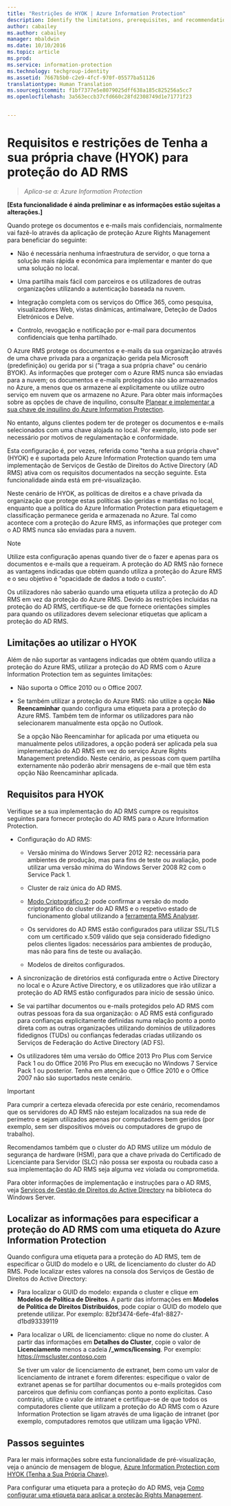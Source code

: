 ```yaml
---
title: "Restrições de HYOK | Azure Information Protection"
description: Identify the limitations, prerequisites, and recommendations if you select AD RMS protection with Azure Information Protection. This solution is sometimes referred to as "hold your own key" (HYOK).
author: cabailey
ms.author: cabailey
manager: mbaldwin
ms.date: 10/10/2016
ms.topic: article
ms.prod: 
ms.service: information-protection
ms.technology: techgroup-identity
ms.assetid: 7667b5b0-c2e9-4fcf-970f-05577ba51126
translationtype: Human Translation
ms.sourcegitcommit: f1bf7377e5e8079025dff638a185c825256a5cc7
ms.openlocfilehash: 3a563eccb37cfd660c28fd2308749d1e71771f23


---
```


# <a name="hold-your-own-key-hyok-requirements-and-restrictions-for-ad-rms-protection"></a>Requisitos e restrições de Tenha a sua própria chave (HYOK) para proteção do AD RMS

>*Aplica-se a: Azure Information Protection*

**[Esta funcionalidade é ainda preliminar e as informações estão sujeitas a alterações.]**

Quando protege os documentos e e-mails mais confidenciais, normalmente vai fazê-lo através da aplicação de proteção Azure Rights Management para beneficiar do seguinte:

- Não é necessária nenhuma infraestrutura de servidor, o que torna a solução mais rápida e económica para implementar e manter do que uma solução no local.

- Uma partilha mais fácil com parceiros e os utilizadores de outras organizações utilizando a autenticação baseada na nuvem.

- Integração completa com os serviços do Office 365, como pesquisa, visualizadores Web, vistas dinâmicas, antimalware, Deteção de Dados Eletrónicos e Delve.

- Controlo, revogação e notificação por e-mail para documentos confidenciais que tenha partilhado.

O Azure RMS protege os documentos e e-mails da sua organização através de uma chave privada para a organização gerida pela Microsoft (predefinição) ou gerida por si ("traga a sua própria chave" ou cenário BYOK). As informações que proteger com o Azure RMS nunca são enviadas para a nuvem; os documentos e e-mails protegidos não são armazenados no Azure, a menos que os armazene aí explicitamente ou utilize outro serviço em nuvem que os armazene no Azure. Para obter mais informações sobre as opções de chave de inquilino, consulte [Planear e implementar a sua chave de inquilino do Azure Information Protection](../plan-design/plan-implement-tenant-key.md). 

No entanto, alguns clientes podem ter de proteger os documentos e e-mails selecionados com uma chave alojada no local. Por exemplo, isto pode ser necessário por motivos de regulamentação e conformidade. 

Esta configuração é, por vezes, referida como "tenha a sua própria chave" (HYOK) e é suportada pelo Azure Information Protection quando tem uma implementação de Serviços de Gestão de Direitos do Active Directory (AD RMS) ativa com os requisitos documentados na secção seguinte. Esta funcionalidade ainda está em pré-visualização.

Neste cenário de HYOK, as políticas de direitos e a chave privada da organização que protege estas políticas são geridas e mantidas no local, enquanto que a política do Azure Information Protection para etiquetagem e classificação permanece gerida e armazenada no Azure. Tal como acontece com a proteção do Azure RMS, as informações que proteger com o AD RMS nunca são enviadas para a nuvem.

> [!NOTE]
> Utilize esta configuração apenas quando tiver de o fazer e apenas para os documentos e e-mails que a requeiram. A proteção do AD RMS não fornece as vantagens indicadas que obtém quando utiliza a proteção do Azure RMS e o seu objetivo é "opacidade de dados a todo o custo".

Os utilizadores não saberão quando uma etiqueta utiliza a proteção do AD RMS em vez da proteção do Azure RMS. Devido às restrições incluídas na proteção do AD RMS, certifique-se de que fornece orientações simples para quando os utilizadores devem selecionar etiquetas que aplicam a proteção do AD RMS.

## <a name="limitations-when-using-hyok"></a>Limitações ao utilizar o HYOK

Além de não suportar as vantagens indicadas que obtém quando utiliza a proteção do Azure RMS, utilizar a proteção do AD RMS com o Azure Information Protection tem as seguintes limitações:

- Não suporta o Office 2010 ou o Office 2007.

- Se também utilizar a proteção do Azure RMS: não utilize a opção **Não Reencaminhar** quando configura uma etiqueta para a proteção do Azure RMS. Também tem de informar os utilizadores para não selecionarem manualmente esta opção no Outlook. 

    Se a opção Não Reencaminhar for aplicada por uma etiqueta ou manualmente pelos utilizadores, a opção poderá ser aplicada pela sua implementação do AD RMS em vez do serviço Azure Rights Management pretendido. Neste cenário, as pessoas com quem partilha externamente não poderão abrir mensagens de e-mail que têm esta opção Não Reencaminhar aplicada.

## <a name="requirements-for-hyok"></a>Requisitos para HYOK

Verifique se a sua implementação do AD RMS cumpre os requisitos seguintes para fornecer proteção do AD RMS para o Azure Information Protection.

- Configuração do AD RMS:
    
    - Versão mínima do Windows Server 2012 R2: necessária para ambientes de produção, mas para fins de teste ou avaliação, pode utilizar uma versão mínima do Windows Server 2008 R2 com o Service Pack 1.
    
    - Cluster de raiz única do AD RMS.
    
    - [Modo Criptográfico 2](https://technet.microsoft.com/library/hh867439.aspx): pode confirmar a versão do modo criptográfico do cluster do AD RMS e o respetivo estado de funcionamento global utilizando a [ferramenta RMS Analyser](https://www.microsoft.com/en-us/download/details.aspx?id=46437).   
    
    - Os servidores do AD RMS estão configurados para utilizar SSL/TLS com um certificado x.509 válido que seja considerado fidedigno pelos clientes ligados: necessários para ambientes de produção, mas não para fins de teste ou avaliação.
    
    - Modelos de direitos configurados.

- A sincronização de diretórios está configurada entre o Active Directory no local e o Azure Active Directory, e os utilizadores que irão utilizar a proteção do AD RMS estão configurados para início de sessão único.

- Se vai partilhar documentos ou e-mails protegidos pelo AD RMS com outras pessoas fora da sua organização: o AD RMS está configurado para confianças explicitamente definidas numa relação ponto a ponto direta com as outras organizações utilizando domínios de utilizadores fidedignos (TUDs) ou confianças federadas criadas utilizando os Serviços de Federação do Active Directory (AD FS).

- Os utilizadores têm uma versão do Office 2013 Pro Plus com Service Pack 1 ou do Office 2016 Pro Plus em execução no Windows 7 Service Pack 1 ou posterior. Tenha em atenção que o Office 2010 e o Office 2007 não são suportados neste cenário.

> [!IMPORTANT]
> Para cumprir a certeza elevada oferecida por este cenário, recomendamos que os servidores do AD RMS não estejam localizados na sua rede de perímetro e sejam utilizados apenas por computadores bem geridos (por exemplo, sem ser dispositivos móveis ou computadores de grupo de trabalho). 
> 
> Recomendamos também que o cluster do AD RMS utilize um módulo de segurança de hardware (HSM), para que a chave privada do Certificado de Licenciante para Servidor (SLC) não possa ser exposta ou roubada caso a sua implementação do AD RMS seja alguma vez violada ou comprometida. 

Para obter informações de implementação e instruções para o AD RMS, veja [Serviços de Gestão de Direitos do Active Directory](https://technet.microsoft.com/library/hh831364.aspx) na biblioteca do Windows Server. 


## <a name="locating-the-information-to-specify-ad-rms-protection-with-an-azure-information-protection-label"></a>Localizar as informações para especificar a proteção do AD RMS com uma etiqueta do Azure Information Protection

Quando configura uma etiqueta para a proteção do AD RMS, tem de especificar o GUID do modelo e o URL de licenciamento do cluster do AD RMS. Pode localizar estes valores na consola dos Serviços de Gestão de Direitos do Active Directory:

- Para localizar o GUID do modelo: expanda o cluster e clique em **Modelos de Política de Direitos**. A partir das informações em **Modelos de Política de Direitos Distribuídos**, pode copiar o GUID do modelo que pretende utilizar. Por exemplo: 82bf3474-6efe-4fa1-8827-d1bd93339119

- Para localizar o URL de licenciamento: clique no nome do cluster. A partir das informações em **Detalhes do Cluster**, copie o valor de **Licenciamento** menos a cadeia **/_wmcs/licensing**. Por exemplo: https://rmscluster.contoso.com 
    
    Se tiver um valor de licenciamento de extranet, bem como um valor de licenciamento de intranet e forem diferentes: especifique o valor de extranet apenas se for partilhar documentos ou e-mails protegidos com parceiros que definiu com confianças ponto a ponto explícitas. Caso contrário, utilize o valor de intranet e certifique-se de que todos os computadores cliente que utilizam a proteção do AD RMS com o Azure Information Protection se ligam através de uma ligação de intranet (por exemplo, computadores remotos que utilizam uma ligação VPN).

## <a name="next-steps"></a>Passos seguintes

Para ler mais informações sobre esta funcionalidade de pré-visualização, veja o anúncio de mensagem de blogue, [Azure Information Protection com HYOK (Tenha a Sua Própria Chave)](https://blogs.technet.microsoft.com/enterprisemobility/2016/08/10/azure-information-protection-with-hyok-hold-your-own-key/).

Para configurar uma etiqueta para a proteção do AD RMS, veja [Como configurar uma etiqueta para aplicar a proteção Rights Management](../deploy-use/configure-policy-protection.md). 



<!--HONumber=Nov16_HO2-->



